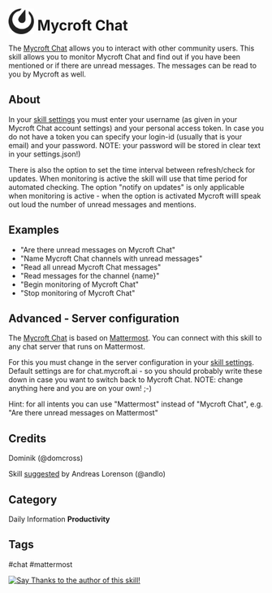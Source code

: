 # <img src='icon.png' card_color='#4093DB' width='50' height='50' style='vertical-align:bottom'/> Mycroft Chat
The [Mycroft Chat](chat.mycroft.ai) allows you to interact with other community users.
This skill allows you to monitor Mycroft Chat and find out if you have been mentioned or if there are unread messages.
The messages can be read to you by Mycroft as well.

## About
In your [skill settings](home.mycroft.ai) you must enter your username (as given in your Mycroft Chat account settings) and your personal access token.
In case you do not have a token you can specify your login-id (usually that is your email) and your password.
NOTE: your password will be stored in clear text in your settings.json!)

There is also the option to set the time interval between refresh/check for updates.
When monitoring is active the skill will use that time period for automated checking.
The option "notify on updates" is only applicable when monitoring is active -
when the option is activated Mycroft willl speak out loud the number of unread messages and mentions.

## Examples

* "Are there unread messages on Mycroft Chat"
* "Name Mycroft Chat channels with unread messages"
* "Read all unread Mycroft Chat messages"
* "Read messages for the channel {name}"
* "Begin monitoring of Mycroft Chat"
* "Stop monitoring of Mycroft Chat"

## Advanced - Server configuration

The [Mycroft Chat](chat.mycroft.ai) is based on [Mattermost](https://www.mattermost.org/).
You can connect with this skill to any chat server that runs on Mattermost.

For this you must change in the server configuration in your [skill settings](home.mycroft.ai).
Default settings are for chat.mycroft.ai - so you should probably write these down in case you want to switch back to Mycroft Chat.
NOTE: change anything here and you are on your own! ;-)

Hint: for all intents you can use "Mattermost" instead of "Mycroft Chat", e.g. "Are there unread messages on Mattermost"

## Credits
Dominik (@domcross)

Skill [suggested](https://community.mycroft.ai/t/mattermost-for-mycroft/5293) by Andreas Lorenson (@andlo)

## Category
Daily
Information
**Productivity**

## Tags
#chat
#mattermost


[![Say Thanks to the author of this skill!](https://img.shields.io/badge/Say%20Thanks-!-1EAEDB.svg)](https://saythanks.io/to/domcross)

